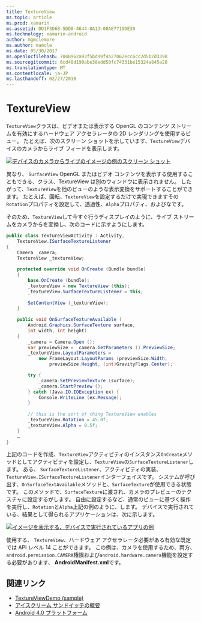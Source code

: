 ```yaml
---
title: TextureView
ms.topic: article
ms.prod: xamarin
ms.assetid: DD1F3D68-5DD8-4644-8A13-08AE7719DE30
ms.technology: xamarin-android
author: mgmclemore
ms.author: mamcle
ms.date: 05/30/2017
ms.openlocfilehash: 7048962a93f5bd99f4a27062ecc6cc2d5b2d3398
ms.sourcegitcommit: 6cd40d190abe38edd50fc74331be15324a845a28
ms.translationtype: MT
ms.contentlocale: ja-JP
ms.lasthandoff: 02/27/2018
---
```

# <a name="textureview"></a>TextureView

`TextureView`クラスは、ビデオまたは表示する OpenGL のコンテンツ ストリームを有効にするハードウェア アクセラレータの 2D レンダリングを使用するビュー。 たとえば、次のスクリーン ショットを示しています、`TextureView`デバイスのカメラからライブ フィードを表示します。

[![デバイスのカメラからライブのイメージの例のスクリーン ショット](texture-view-images/22-textureviewcamera.png)](texture-view-images/22-textureviewcamera.png)

異なり、 `SurfaceView` OpenGL またはビデオ コンテンツを表示する使用することもできる、クラス、TextureView は別のウィンドウに表示されません。
したがって、`TextureView`を他のビューのような表示変換をサポートすることができます。 たとえば、回転、`TextureView`を設定するだけで実現できますその`Rotation`プロパティを設定して、透過性、`Alpha`プロパティ、およびなです。

そのため、`TextureView`して今すぐ行うディスプレイのように、ライブ ストリームをカメラからを変換し、次のコードに示すようにします。

```csharp
public class TextureViewActivity : Activity,
    TextureView.ISurfaceTextureListener
{
    Camera _camera;
    TextureView _textureView;
       
    protected override void OnCreate (Bundle bundle)
    {
        base.OnCreate (bundle);
        _textureView = new TextureView (this);
        _textureView.SurfaceTextureListener = this;
           
        SetContentView (_textureView);
    }
       
    public void OnSurfaceTextureAvailable (
        Android.Graphics.SurfaceTexture surface,
        int width, int height)
    {
        _camera = Camera.Open ();
        var previewSize = _camera.GetParameters ().PreviewSize;
        _textureView.LayoutParameters =
            new FrameLayout.LayoutParams (previewSize.Width,
                previewSize.Height, (int)GravityFlags.Center);

        try {
            _camera.SetPreviewTexture (surface);
            _camera.StartPreview ();
        } catch (Java.IO.IOException ex) {
            Console.WriteLine (ex.Message);
        }
           
        // this is the sort of thing TextureView enables
        _textureView.Rotation = 45.0f;
        _textureView.Alpha = 0.5f;
    }
    …
}
```

上記のコードを作成、`TextureView`アクティビティのインスタンス`OnCreate`メソッドとしてアクティビティを設定し、`TextureView`の`SurfaceTextureListener`します。 ある、 `SurfaceTextureListener`、アクティビティの実装、`TextureView.ISurfaceTextureListener`インターフェイスです。 システムが呼び出す、`OnSurfaceTextAvailable`メソッドと、`SurfaceTexture`が使用できる状態です。 このメソッドで、`SurfaceTexture`に渡され、カメラのプレビューのテクスチャに設定するがします。 自由に設定するなど、通常のビューに基づく操作を実行し、`Rotation`と`Alpha`上記の例のように、します。 デバイスで実行されている、結果として得られるアプリケーションは、次に示します。

[![イメージを表示する、デバイスで実行されているアプリの例](texture-view-images/17-textureviewdemo.png)](texture-view-images/17-textureviewdemo.png)

使用する、 `TextureView`、ハードウェア アクセラレータ必要がある有効な既定では API レベル 14 ことができます。 この例は、カメラを使用するため、両方、`android.permission.CAMERA`権限および`android.hardware.camera`機能を設定する必要があります、 **AndroidManifest.xml**です。



## <a name="related-links"></a>関連リンク

- [TextureViewDemo (sample)](https://developer.xamarin.com/samples/monodroid/TextureViewDemo/)
- [アイスクリーム サンドイッチの概要](http://www.android.com/about/ice-cream-sandwich/)
- [Android 4.0 プラットフォーム](http://developer.android.com/sdk/android-4.0.html)
